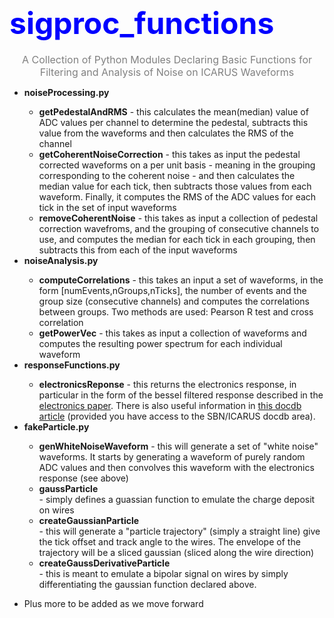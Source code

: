 
<h1><font color="blue"><font size="7">sigproc_functions</font></font></h1>
<p align=center>
<font color="gray"><font size="3">A Collection of Python Modules Declaring Basic Functions for Filtering and Analysis of Noise on ICARUS Waveforms</font></font><br>
</p>
<ul>
    <li><b>noiseProcessing.py</b></li>
        <ul>
            <li> <b>getPedestalAndRMS</b> - this calculates the mean(median) value of ADC values per channel to determine the pedestal, subtracts this value from the waveforms and then calculates the RMS of the channel </li>
            <li> <b>getCoherentNoiseCorrection</b> - this takes as input the pedestal corrected waveforms on a per unit basis - meaning in the grouping corresponding to the coherent noise - and then calculates the median value for each tick, then subtracts those values from each waveform. Finally, it computes the RMS of the ADC values for each tick in the set of input waveforms</li>
            <li> <b>removeCoherentNoise</b> - this takes as input a collection of pedestal correction wavefroms, and the grouping of consecutive channels to use, and computes the median for each tick in each grouping, then subtracts this from each of the input waveforms</li>
        </ul>
    <li><b>noiseAnalysis.py</b></li>
        <ul>
            <li> <b>computeCorrelations</b> - this takes an input a set of waveforms, in the form [numEvents,nGroups,nTicks], the number of events and the group size (consecutive channels) and computes the correlations between groups. Two methods are used: Pearson R test and cross correlation</li>
            <li><b>getPowerVec</b> - this takes as input a collection of waveforms and computes the resulting power spectrum for each individual waveform</li>
        </ul>
    <li><b>responseFunctions.py</b></li>
        <ul>
            <li><b>electronicsReponse</b> - this returns the electronics response, in particular in the form of the bessel filtered response described in the <a href="https://iopscience.iop.org/article/10.1088/1748-0221/13/12/P12007/pdf">electronics paper</a>. There is also useful information in <a href="http://sbn-docdb.fnal.gov/cgi-bin/RetrieveFile?docid=3197&filename=WarmADC18072017.pdf">this docdb article</a> (provided you have access to the SBN/ICARUS docdb area).</li>
        </ul>
    <li><b>fakeParticle.py</b></li>
        <ul>
            <li><b>genWhiteNoiseWaveform</b> - this will generate a set of "white noise" waveforms. It starts by generating a waveform of purely random ADC values and then convolves this waveform with the electronics response (see above)</li>
            <li><b>gaussParticle</b></li> - simply defines a guassian function to emulate the charge deposit on wires
            <li><b>createGaussianParticle</b></li> - this will generate a "particle trajectory" (simply a straight line) give the tick offset and track angle to the wires. The envelope of the trajectory will be a sliced gaussian (sliced along the wire direction)
            <li><b>createGaussDerivativeParticle</b></li> - this is meant to emulate a bipolar signal on wires by simply differentiating the gaussian function declared above. 
        </ul>
    <li><p>Plus more to be added as we move forward</p></li>
</ul>


